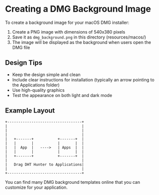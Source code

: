 # Creating a DMG Background Image

To create a background image for your macOS DMG installer:

1. Create a PNG image with dimensions of 540x380 pixels
2. Save it as `dmg_background.png` in this directory (resources/macos/)
3. The image will be displayed as the background when users open the DMG file

## Design Tips

- Keep the design simple and clean
- Include clear instructions for installation (typically an arrow pointing to the Applications folder)
- Use high-quality graphics
- Test the appearance on both light and dark mode

## Example Layout

```
+----------------------------------+
|                                  |
|                                  |
|                                  |
|   +-------+           +-------+  |
|   |       |           |       |  |
|   |  App  |   ---->   | Apps  |  |
|   |       |           |       |  |
|   +-------+           +-------+  |
|                                  |
|   Drag DHT Hunter to Applications|
|                                  |
+----------------------------------+
```

You can find many DMG background templates online that you can customize for your application.
